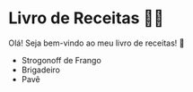 # Livro de Receitas :man_cook:

Olá! Seja bem-vindo ao meu livro de receitas! :wave:

- Strogonoff de Frango
- Brigadeiro
- Pavê
